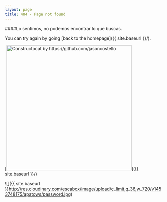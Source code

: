 ```yaml
---
layout: page
title: 404 - Page not found
---
```

####Lo sentimos, no podemos encontrar lo que buscas.

 You can try again by going [back to the homepage]({{ site.baseurl }}/).

[<img src="{{ site.baseurl }}/images/404.jpg" alt="Constructocat by https://github.com/jasoncostello" style="width: 400px;"/>]({{ site.baseurl }}/)

![]({{ site.baseurl }}http://res.cloudinary.com/escabox/image/upload/c_limit,q_36,w_720/v1453748175/apatows/password.jpg)
